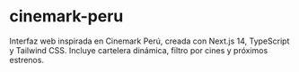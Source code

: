 # cinemark-peru
Interfaz web inspirada en Cinemark Perú, creada con Next.js 14, TypeScript y Tailwind CSS. Incluye cartelera dinámica, filtro por cines y próximos estrenos.

